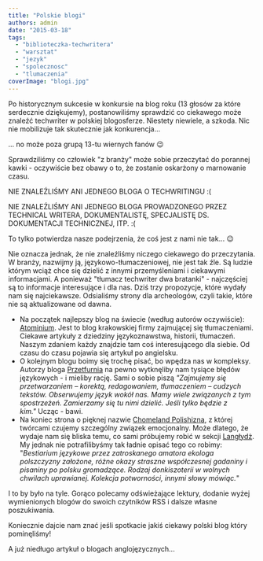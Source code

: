 ```yaml
---
title: "Polskie blogi"
authors: admin
date: "2015-03-18"
tags:
  - "biblioteczka-techwritera"
  - "warsztat"
  - "jezyk"
  - "spolecznosc"
  - "tlumaczenia"
coverImage: "blogi.jpg"
---
```


Po historycznym sukcesie w konkursie na blog roku (13 głosów za które serdecznie
dziękujemy), postanowiliśmy sprawdzić co ciekawego może znaleźć techwriter w
polskiej blogosferze. Niestety niewiele, a szkoda. Nic nie mobilizuje tak
skutecznie jak konkurencja...

<!--truncate-->

... no może poza grupą 13-tu wiernych fanów 😉

Sprawdziliśmy co człowiek "z branży" może sobie przeczytać do porannej kawki -
oczywiście bez obawy o to, że zostanie oskarżony o marnowanie czasu.

NIE ZNALEŹLIŚMY ANI JEDNEGO BLOGA O TECHWRITINGU :(

NIE ZNALEŹLIŚMY ANI JEDNEGO BLOGA PROWADZONEGO PRZEZ TECHNICAL WRITERA,
DOKUMENTALISTĘ, SPECJALISTĘ DS. DOKUMENTACJI TECHNICZNEJ, ITP. :(

To tylko potwierdza nasze podejrzenia, że coś jest z nami nie tak... 😉

Nie oznacza jednak, że nie znaleźliśmy niczego ciekawego do przeczytania. W
branży, nazwijmy ją, językowo-tłumaczeniowej, nie jest tak źle. Są ludzie którym
wciąż chce się dzielić z innymi przemyśleniami i ciekawymi informacjami. A
ponieważ "tłumacz techwriter dwa bratanki" - najczęściej są to informacje
interesujące i dla nas. Dziś trzy propozycje, które wydały nam się najciekawsze.
Odsialiśmy strony dla archeologów, czyli takie, które nie są aktualizowane od
dawna.

- Na początek najlepszy blog na świecie (według autorów oczywiście):
  [Atominium](http://blog.atominium.com/). Jest to blog krakowskiej firmy
  zajmującej się tłumaczeniami. Ciekawe artykuły z dziedziny językoznawstwa,
  historii, tłumaczeń. Naszym zdaniem każdy znajdzie tam coś interesującego dla
  siebie. Od czasu do czasu pojawia się artykuł po angielsku.
- O kolejnym blogu boimy się trochę pisać, bo wpędza nas w kompleksy.
  Autorzy bloga [Przetfurnia](http://pszetfurnia.blogspot.com/) na pewno
  wytknęliby nam tysiące błędów językowych - i mieliby rację. Sami o sobie piszą
  *"Zajmujemy się przetwarzaniem – korektą, redagowaniem, tłumaczeniem – cudzych
  tekstów. Obserwujemy język wokół nas. Mamy wiele związanych z tym spostrzeżeń.
  Zamierzamy się tu nimi dzielić. Jeśli tylko będzie z kim."* Ucząc - bawi.
- Na koniec strona o pięknej nazwie
  [Chomeland Polishizna](http://polishizna.blox.pl/html), z której twórcami
  czujemy szczególny związek emocjonalny. Może dlatego, że wydaje nam się bliska
  temu, co sami próbujemy robić
  w sekcji [Langłydż](http://techwriter.pl/category/langlydz/). My jednak nie
  potrafilibyśmy tak ładnie opisać tego co robimy: "_Bestiarium językowe przez
  zatroskanego amatora ekologa polszczyzny założone, różne okazy straszne
  współczesnej gadaniny i pisaniny po polsku gromadzące. Rodzaj donkiszoterii w
  wolnych chwilach uprawianej. Kolekcja potworności, innymi słowy mówiąc._"

I to by było na tyle. Gorąco polecamy odświeżające lektury, dodanie wyżej
wymienionych blogów do swoich czytników RSS i dalsze własne poszukiwania.

Koniecznie dajcie nam znać jeśli spotkacie jakiś ciekawy polski blog który
pominęliśmy!

A już niedługo artykuł o blogach anglojęzycznych...

